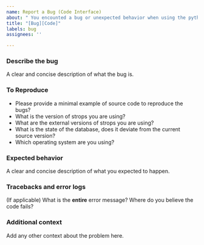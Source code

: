 ```yaml
---
name: Report a Bug (Code Interface)
about: " You encounted a bug or unexpected behavior when using the python interface. "
title: "[Bug][Code]"
labels: bug
assignees: ''

---
```


### Describe the bug
A clear and concise description of what the bug is.

### To Reproduce
* Please provide a minimal example of source code to reproduce the bugs?
* What is the version of strops you are using?
* What are the external versions of strops you are using?
* What is the state of the database, does it deviate from the current source version?
* Which operating system are you using?

### Expected behavior
A clear and concise description of what you expected to happen.

### Tracebacks and error logs
(If applicable) What is the **entire** error message? Where do you believe the code fails?

### Additional context
Add any other context about the problem here.
